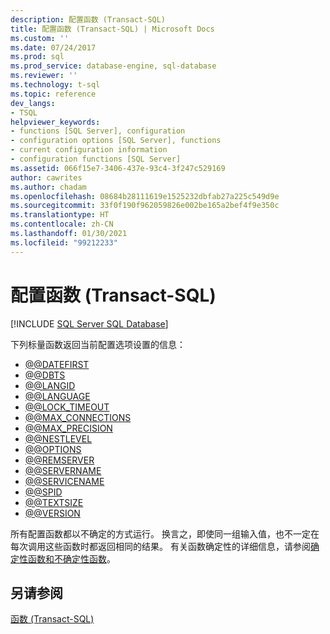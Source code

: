 ```yaml
---
description: 配置函数 (Transact-SQL)
title: 配置函数 (Transact-SQL) | Microsoft Docs
ms.custom: ''
ms.date: 07/24/2017
ms.prod: sql
ms.prod_service: database-engine, sql-database
ms.reviewer: ''
ms.technology: t-sql
ms.topic: reference
dev_langs:
- TSQL
helpviewer_keywords:
- functions [SQL Server], configuration
- configuration options [SQL Server], functions
- current configuration information
- configuration functions [SQL Server]
ms.assetid: 066f15e7-3406-437e-93c4-3f247c529169
author: cawrites
ms.author: chadam
ms.openlocfilehash: 08684b28111619e1525232dbfab27a225c549d9e
ms.sourcegitcommit: 33f0f190f962059826e002be165a2bef4f9e350c
ms.translationtype: HT
ms.contentlocale: zh-CN
ms.lasthandoff: 01/30/2021
ms.locfileid: "99212233"
---
```

# <a name="configuration-functions-transact-sql"></a>配置函数 (Transact-SQL)
[!INCLUDE [SQL Server SQL Database](../../includes/applies-to-version/sql-asdb.md)]

下列标量函数返回当前配置选项设置的信息：
  
- [@@DATEFIRST](../../t-sql/functions/datefirst-transact-sql.md)
- [@@DBTS](../../t-sql/functions/dbts-transact-sql.md)
- [@@LANGID](../../t-sql/functions/langid-transact-sql.md)
- [@@LANGUAGE](../../t-sql/functions/language-transact-sql.md)
- [@@LOCK_TIMEOUT](../../t-sql/functions/lock-timeout-transact-sql.md)
- [@@MAX_CONNECTIONS](../../t-sql/functions/max-connections-transact-sql.md)
- [@@MAX_PRECISION](../../t-sql/functions/max-precision-transact-sql.md)
- [@@NESTLEVEL](../../t-sql/functions/nestlevel-transact-sql.md)
- [@@OPTIONS](../../t-sql/functions/options-transact-sql.md)
- [@@REMSERVER](../../t-sql/functions/remserver-transact-sql.md)
- [@@SERVERNAME](../../t-sql/functions/servername-transact-sql.md)
- [@@SERVICENAME](../../t-sql/functions/servicename-transact-sql.md)
- [@@SPID](../../t-sql/functions/spid-transact-sql.md)
- [@@TEXTSIZE](../../t-sql/functions/textsize-transact-sql.md)
- [@@VERSION](../../t-sql/functions/version-transact-sql-configuration-functions.md)

所有配置函数都以不确定的方式运行。 换言之，即使同一组输入值，也不一定在每次调用这些函数时都返回相同的结果。 有关函数确定性的详细信息，请参阅[确定性函数和不确定性函数](../../relational-databases/user-defined-functions/deterministic-and-nondeterministic-functions.md)。
  
## <a name="see-also"></a>另请参阅

[函数 (Transact-SQL)](../../t-sql/functions/functions.md)
